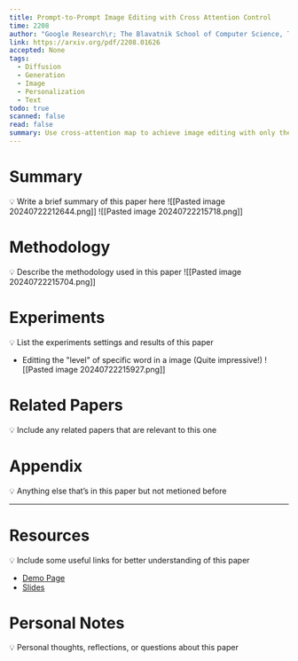 ```yaml
---
title: Prompt-to-Prompt Image Editing with Cross Attention Control
time: 2208
author: "Google Research\r; The Blavatnik School of Computer Science, Tel Aviv University"
link: https://arxiv.org/pdf/2208.01626
accepted: None
tags:
  - Diffusion
  - Generation
  - Image
  - Personalization
  - Text
todo: true
scanned: false
read: false
summary: Use cross-attention map to achieve image editing with only the change in text prompt.
---
```

# Summary
💡 Write a brief summary of this paper here
![[Pasted image 20240722212644.png]]
![[Pasted image 20240722215718.png]]
# Methodology
💡 Describe the methodology used in this paper
![[Pasted image 20240722215704.png]]

# Experiments
💡 List the experiments settings and results of this paper
- Editting the "level" of specific word in a image (Quite impressive!)
![[Pasted image 20240722215927.png]]

# Related Papers
💡 Include any related papers that are relevant to this one

# Appendix
💡 Anything else that’s in this paper but not metioned before

---
# Resources
💡 Include some useful links for better understanding of this paper
- [Demo Page](https://prompt-to-prompt.github.io/)
- [Slides](https://docs.google.com/presentation/d/1aaSshRiFIZjbHajRRBFCH5C6u02RKvV_9e__peDrsn8/edit#slide=id.p)

# Personal Notes
💡 Personal thoughts, reflections, or questions about this paper
